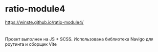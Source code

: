 # ratio-module4

https://winste.github.io/ratio-module4/

#

Проект выполнен на JS + SCSS. Использована библиотека Navigo для роутинга и сборщик Vite
